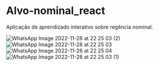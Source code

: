 # Alvo-nominal_react
Aplicação de aprendizado interativo sobre regência nominal.

![WhatsApp Image 2022-11-28 at 22 25 03 (2)](https://user-images.githubusercontent.com/94902906/204415756-f41ffe2a-0ff0-4bb7-b81d-21770a1d5296.jpeg)
![WhatsApp Image 2022-11-28 at 22 25 03](https://user-images.githubusercontent.com/94902906/204415762-43814047-64af-4f0b-8b3a-812868b73919.jpeg)
![WhatsApp Image 2022-11-28 at 22 25 04](https://user-images.githubusercontent.com/94902906/204415765-74772eb5-fd14-4a31-b189-9252ec35660c.jpeg)
![WhatsApp Image 2022-11-28 at 22 25 03 (1)](https://user-images.githubusercontent.com/94902906/204415767-c76b7f4d-fadd-4bd2-a225-0a8e734a9365.jpeg)
